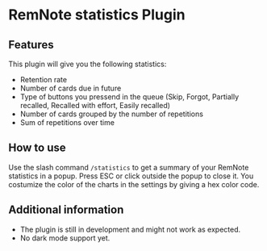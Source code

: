 # RemNote statistics Plugin

## Features
This plugin will give you the following statistics:
- Retention rate
- Number of cards due in future
- Type of buttons you pressend in the queue (Skip, Forgot, Partially recalled, Recalled with effort, Easily recalled)
- Number of cards grouped by the number of repetitions
- Sum of repetitions over time

## How to use
Use the slash command `/statistics` to get a summary of your RemNote statistics in a popup. Press ESC or click outside the popup to close it.
You costumize the color of the charts in the settings by giving a hex color code.

## Additional information
- The plugin is still in development and might not work as expected.
- No dark mode support yet.